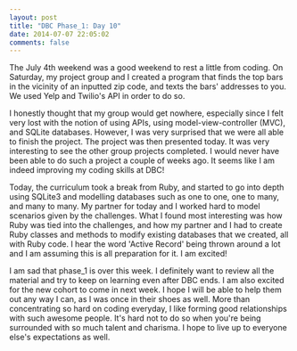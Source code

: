 ```yaml
---
layout: post
title: "DBC Phase_1: Day 10"
date: 2014-07-07 22:05:02
comments: false
---
```


The July 4th weekend was a good weekend to rest a little from coding. On Saturday, my project group and I created a program that finds the top bars in the vicinity of an inputted zip code, and texts the bars' addresses to you. We used Yelp and Twilio's API in order to do so. 

I honestly thought that my group would get nowhere, especially since I felt very lost with the notion of using APIs, using model-view-controller (MVC), and SQLite databases. However, I was very surprised that we were all able to finish the project. The project was then presented today. It was very interesting to see the other group projects completed. I would never have been able to do such a project a couple of weeks ago. It seems like I am indeed improving my coding skills at DBC!

Today, the curriculum took a break from Ruby, and started to go into depth using SQLite3 and modelling databases such as one to one, one to many, and many to many. My partner for today and I worked hard to model scenarios given by the challenges. What I found most interesting was how Ruby was tied into the challenges, and how my partner and I had to create Ruby classes and methods to modify existing databases that we created, all with Ruby code. I hear the word 'Active Record' being thrown around a lot and I am assuming this is all preparation for it. I am excited!

I am sad that phase_1 is over this week. I definitely want to review all the material and try to keep on learning even after DBC ends. I am also excited for the new cohort to come in next week. I hope I will be able to help them out any way I can, as I was once in their shoes as well. More than concentrating so hard on coding everyday, I like forming good relationships with such awesome people. It's hard not to do so when you're being surrounded with so much talent and charisma. I hope to live up to everyone else's expectations as well.